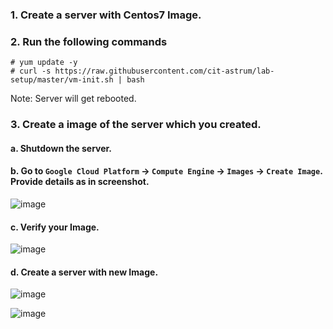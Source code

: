 ### 1. Create a server with Centos7 Image.
### 2. Run the following commands
```
# yum update -y
# curl -s https://raw.githubusercontent.com/cit-astrum/lab-setup/master/vm-init.sh | bash
```
Note: Server will get rebooted.

### 3. Create a image of the server which you created.
  #### a.  Shutdown the server.
  #### b. Go to `Google Cloud Platform` -> `Compute Engine` -> `Images` -> `Create Image`. Provide details as in screenshot.
  ![image](https://user-images.githubusercontent.com/29029753/40151082-627b76c2-599b-11e8-8379-d7c0dc308de5.png)
  #### c. Verify your Image.
  ![image](https://user-images.githubusercontent.com/29029753/40151122-ab0dd150-599b-11e8-8bfa-fb17af708b4b.png)
  #### d. Create a server with new Image.
  ![image](https://user-images.githubusercontent.com/29029753/40151151-e063235a-599b-11e8-8617-defada1f5876.png)
  
  ![image](https://user-images.githubusercontent.com/29029753/40151166-f193fab4-599b-11e8-98f3-4c961fa982f5.png)

  
